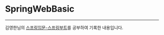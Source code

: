 # SpringWebBasic
---
김영한님의 [스프링입문-스프링부트](https://www.inflearn.com/course/%EC%8A%A4%ED%94%84%EB%A7%81-%EC%9E%85%EB%AC%B8-%EC%8A%A4%ED%94%84%EB%A7%81%EB%B6%80%ED%8A%B8/dashboard)를 공부하여 기록한 내용입니다.
